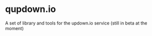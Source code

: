 qupdown.io
==========

A set of library and tools for the updown.io service (still in beta at the moment)
